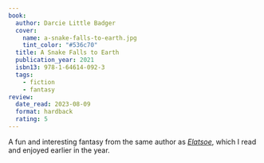 ```yaml
---
book:
  author: Darcie Little Badger
  cover:
    name: a-snake-falls-to-earth.jpg
    tint_color: "#536c70"
  title: A Snake Falls to Earth
  publication_year: 2021
  isbn13: 978-1-64614-092-3
  tags:
    - fiction
    - fantasy
review:
  date_read: 2023-08-09
  format: hardback
  rating: 5
---
```


A fun and interesting fantasy from the same author as [*Elatsoe*](/reviews/elatsoe), which I read and enjoyed earlier in the year.

